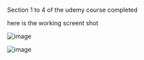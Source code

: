 Section 1 to 4 of the udemy course completed 

here is the working screent shot

![image](https://github.com/kevit-shrut-sureja/learning-nodejs/assets/171539656/a06d16b9-e278-4a86-8cee-184d84db20d3)

![image](https://github.com/kevit-shrut-sureja/learning-nodejs/assets/171539656/5d2b10b8-1c07-4c39-8eae-66cf10846d7d)
